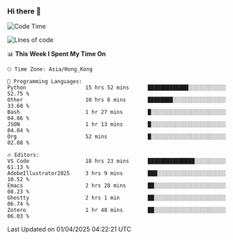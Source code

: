 ### Hi there 👋

<!--
**nicehiro/nicehiro** is a ✨ _special_ ✨ repository because its `README.md` (this file) appears on your GitHub profile.

Here are some ideas to get you started:

- 🔭 I’m currently working on ...
- 🌱 I’m currently learning ...
- 👯 I’m looking to collaborate on ...
- 🤔 I’m looking for help with ...
- 💬 Ask me about ...
- 📫 How to reach me: ...
- 😄 Pronouns: ...
- ⚡ Fun fact: ...
-->

<!--START_SECTION:waka-->
![Code Time](http://img.shields.io/badge/Code%20Time-432%20hrs%2058%20mins-blue)

![Lines of code](https://img.shields.io/badge/From%20Hello%20World%20I%27ve%20Written-1.6%20million%20lines%20of%20code-blue)

📊 **This Week I Spent My Time On** 

```text
🕑︎ Time Zone: Asia/Hong_Kong

💬 Programming Languages: 
Python                   15 hrs 52 mins      █████████████░░░░░░░░░░░░   52.75 % 
Other                    10 hrs 6 mins       ████████░░░░░░░░░░░░░░░░░   33.60 % 
Bash                     1 hr 27 mins        █░░░░░░░░░░░░░░░░░░░░░░░░   04.86 % 
JSON                     1 hr 13 mins        █░░░░░░░░░░░░░░░░░░░░░░░░   04.04 % 
Org                      52 mins             █░░░░░░░░░░░░░░░░░░░░░░░░   02.88 % 

🔥 Editors: 
VS Code                  18 hrs 23 mins      ███████████████░░░░░░░░░░   61.13 % 
AdobeIllustrator2025     3 hrs 9 mins        ███░░░░░░░░░░░░░░░░░░░░░░   10.52 % 
Emacs                    2 hrs 28 mins       ██░░░░░░░░░░░░░░░░░░░░░░░   08.23 % 
Ghostty                  2 hrs 1 min         ██░░░░░░░░░░░░░░░░░░░░░░░   06.74 % 
Zotero                   1 hr 48 mins        ██░░░░░░░░░░░░░░░░░░░░░░░   06.03 % 
```


 Last Updated on 01/04/2025 04:22:21 UTC
<!--END_SECTION:waka-->
